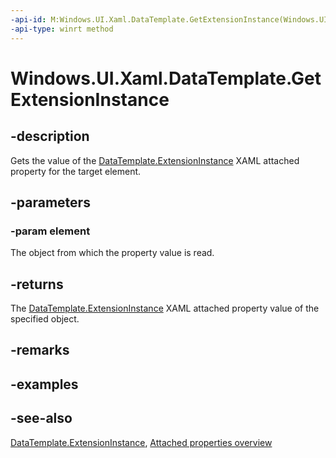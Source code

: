 ```yaml
---
-api-id: M:Windows.UI.Xaml.DataTemplate.GetExtensionInstance(Windows.UI.Xaml.FrameworkElement)
-api-type: winrt method
---
```


<!-- Method syntax
public Windows.UI.Xaml.IDataTemplateExtension GetExtensionInstance(Windows.UI.Xaml.FrameworkElement element)
-->

# Windows.UI.Xaml.DataTemplate.GetExtensionInstance

## -description
Gets the value of the [DataTemplate.ExtensionInstance](datatemplate_extensioninstance.md) XAML attached property for the target element.



## -parameters
### -param element
The object from which the property value is read.

## -returns
The [DataTemplate.ExtensionInstance](datatemplate_extensioninstance.md) XAML attached property value of the specified object.

## -remarks

## -examples

## -see-also

[DataTemplate.ExtensionInstance](datatemplate_extensioninstance.md), [Attached properties overview](/windows/uwp/xaml-platform/attached-properties-overview)
